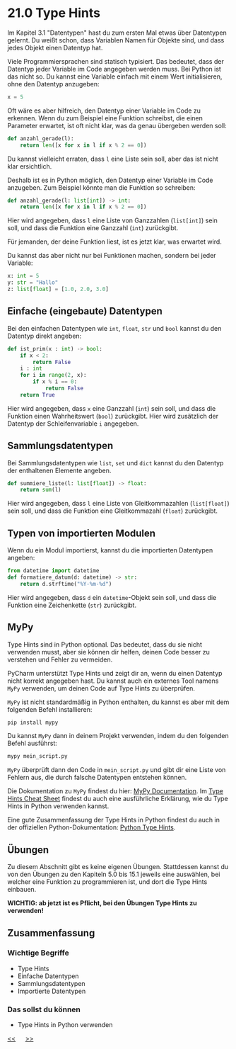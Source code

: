 # 21.0 Type Hints

Im Kapitel 3.1 "Datentypen" 
hast du zum ersten Mal etwas über Datentypen gelernt.
Du weißt schon, dass Variablen Namen für Objekte sind,
und dass jedes Objekt einen Datentyp hat.

Viele Programmiersprachen sind statisch typisiert.
Das bedeutet, dass der Datentyp jeder Variable 
im Code angegeben werden muss. 
Bei Python ist das nicht so. Du kannst eine Variable
einfach mit einem Wert initialisieren,
ohne den Datentyp anzugeben:

```python
x = 5
```

Oft wäre es aber hilfreich, 
den Datentyp einer Variable im Code zu erkennen.
Wenn du zum Beispiel eine Funktion schreibst,
die einen Parameter erwartet,
ist oft nicht klar, was da genau übergeben werden soll:

```python
def anzahl_gerade(l):
    return len([x for x in l if x % 2 == 0])
```

Du kannst vielleicht erraten, dass `l` eine Liste sein soll,
aber das ist nicht klar ersichtlich.

Deshalb ist es in Python möglich,
den Datentyp einer Variable im Code anzugeben.
Zum Beispiel könnte man die Funktion so schreiben:

```python
def anzahl_gerade(l: list[int]) -> int:
    return len([x for x in l if x % 2 == 0])
```
Hier wird angegeben, dass `l` eine Liste von Ganzzahlen (`list[int]`) sein soll,
und dass die Funktion eine Ganzzahl (`int`) zurückgibt.

Für jemanden, der deine Funktion liest,
ist es jetzt klar, was erwartet wird.

Du kannst das aber nicht nur bei Funktionen machen,
sondern bei jeder Variable:

```python
x: int = 5
y: str = "Hallo"
z: list[float] = [1.0, 2.0, 3.0]
```


## Einfache (eingebaute) Datentypen

Bei den einfachen Datentypen wie `int`, `float`, `str` und `bool`
kannst du den Datentyp direkt angeben:

```python
def ist_prim(x : int) -> bool:
    if x < 2:
        return False
    i : int
    for i in range(2, x):
        if x % i == 0:
            return False
    return True
```
Hier wird angegeben, dass `x` eine Ganzzahl (`int`) sein soll,
und dass die Funktion einen Wahrheitswert (`bool`) zurückgibt.
Hier wird zusätzlich der Datentyp der Schleifenvariable `i` angegeben.


## Sammlungsdatentypen

Bei Sammlungsdatentypen wie `list`, `set` und `dict`
kannst du den Datentyp der enthaltenen Elemente angeben.
```python
def summiere_liste(l: list[float]) -> float:
    return sum(l)
``` 

Hier wird angegeben, dass `l` eine Liste von Gleitkommazahlen (`list[float]`) sein soll,
und dass die Funktion eine Gleitkommazahl (`float`) zurückgibt.

## Typen von importierten Modulen

Wenn du ein Modul importierst,
kannst du die importierten Datentypen angeben:

```python
from datetime import datetime
def formatiere_datum(d: datetime) -> str:
    return d.strftime("%Y-%m-%d")
```
Hier wird angegeben, dass `d` ein `datetime`-Objekt sein soll,
und dass die Funktion eine Zeichenkette (`str`) zurückgibt.


## MyPy

Type Hints sind in Python optional.
Das bedeutet, dass du sie nicht verwenden musst,
aber sie können dir helfen, deinen Code besser zu verstehen
und Fehler zu vermeiden.

PyCharm unterstützt Type Hints und zeigt dir an,
wenn du einen Datentyp nicht korrekt angegeben hast.
Du kannst auch ein externes Tool namens `MyPy` verwenden,
um deinen Code auf Type Hints zu überprüfen.

`MyPy` ist nicht standardmäßig in Python enthalten,
du kannst es aber mit dem folgenden Befehl installieren:

```bash
pip install mypy
```
Du kannst `MyPy` dann in deinem Projekt verwenden,
indem du den folgenden Befehl ausführst:

```bash
mypy mein_script.py
```
`MyPy` überprüft dann den Code in `mein_script.py`
und gibt dir eine Liste von Fehlern aus,
die durch falsche Datentypen entstehen können.

Die Dokumentation zu `MyPy` findest du hier:
[MyPy Documentation](https://mypy.readthedocs.io/en/stable/).
Im [Type Hints Cheat Sheet](https://mypy.readthedocs.io/en/stable/cheat_sheet_py3.html) findest du auch eine ausführliche Erklärung,
wie du Type Hints in Python verwenden kannst.

Eine gute Zusammenfassung der Type Hints in Python
findest du auch in der offiziellen Python-Dokumentation:
[Python Type Hints](https://docs.python.org/3/library/typing.html).


## Übungen

Zu diesem Abschnitt gibt es keine eigenen Übungen.
Stattdessen kannst du von den Übungen zu den Kapiteln 
5.0 bis 15.1 jeweils eine auswählen, bei welcher eine 
Funktion zu programmieren ist, und dort die Type 
Hints einbauen.

**WICHTIG: ab jetzt ist es Pflicht, bei den Übungen Type Hints zu verwenden!**

## Zusammenfassung

### Wichtige Begriffe
- Type Hints
- Einfache Datentypen
- Sammlungsdatentypen
- Importierte Datentypen


### Das sollst du können
- Type Hints in Python verwenden
 



[<<](20.3_jupyter.md) &emsp; [>>](22.0_Klassen.md)
